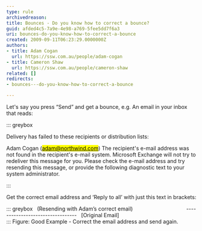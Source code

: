 ```yaml
---
type: rule
archivedreason: 
title: Bounces - Do you know how to correct a bounce?
guid: afded4c5-7a9e-4e98-a769-5fee5dd7f6a3
uri: bounces-do-you-know-how-to-correct-a-bounce
created: 2009-09-11T06:23:29.0000000Z
authors:
- title: Adam Cogan
  url: https://ssw.com.au/people/adam-cogan
- title: Cameron Shaw
  url: https://ssw.com.au/people/cameron-shaw
related: []
redirects:
- bounces---do-you-know-how-to-correct-a-bounce

---
```


Let's say you press “Send” and get a bounce, e.g. An email in your inbox that reads:

::: greybox

Delivery has failed to these recipients or distribution lists:

Adam Cogan ([<mark>ada</mark><mark>m@northwind.com</mark>](mailto&#58;adam@northwind.com))
The recipient's e-mail address was not found in the recipient's e-mail system. Microsoft Exchange will not try to redeliver this message for you. Please check the e-mail address and try resending this message, or provide the following diagnostic text to your system administrator.

:::

Get the correct email address and ‘Reply to all’ with just this text in brackets:

::: greybox
  (Resending with Adam’s correct email)
                                
  ---------------------------------
  [Original Email]  
:::
Figure: Good Example - Correct the email address and send again. 
<!--endintro-->
